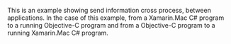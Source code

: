 This is an example showing send information cross process, between applications. 
In the case of this example, from a Xamarin.Mac C# program to a running Objective-C program and from a Objective-C program to a running Xamarin.Mac C# program.